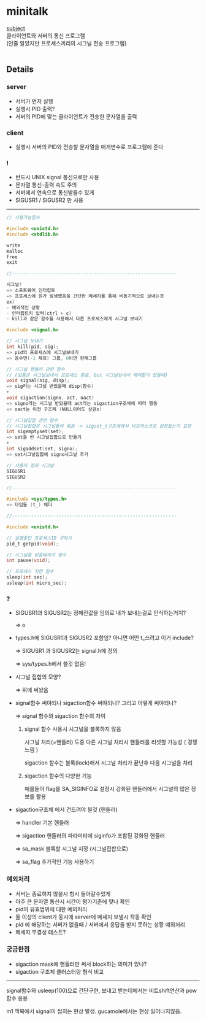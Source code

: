 # minitalk
[subject](https://github.com/tozggg/minitalk/blob/master/subject.pdf)  
클라이언트와 서버의 통신 프로그램  
(인줄 알았지만 프로세스끼리의 시그널 전송 프로그램)
<br>
<br>
## Details
### server

- 서버가 먼저 실행
- 실행시 PID 출력?
- 서버의 PID에 맞는 클라이언트가 전송한 문자열을 출력

### client

- 실행시 서버의 PID와 전송할 문자열을 매개변수로 프로그램에 준다

### !

- 반드시 UNIX signal 통신으로만 사용
- 문자열 통신-출력 속도 주의
- 서버에서 연속으로 통신받을수 있게
- SIGUSR1 / SIGUSR2 만 사용

---

```c
// 사용가능함수

#include <unistd.h>
#include <stdlib.h>

write
malloc
free
exit

//------------------------------------------------------------

시그널?
=> 소프트웨어 인터럽트
=> 프로세스에 뭔가 발생했음을 간단한 메세지를 통해 비동기적으로 보내는것
ex)
- 예외적인 상황
- 인터럽트키 입력(ctrl + c)
- kill과 같은 함수를 사용해서 다른 프로세스에게 시그널 보내기

#include <signal.h>

// 시그널 보내기
int kill(pid, sig);
=> pid의 프로세스에 시그널보내기
=> 음수면(-1 제외) 그룹, 0이면 현재그룹

// 시그널 핸들러 관련 함수
// (보통은 시그널보내서 프로세스 종료, but 시그널보내서 해야할거 있을때)
void signal(sig, disp);
=> sig라는 시그널 받았을때 disp(함수)
+
void sigaction(signo, act, oact)
=> signo라는 시그널 받았을때 act라는 sigaction구조체에 따라 행동
=> oact는 이전 구조체 (NULL이어도 상관x)

// 시그널집합 관련 함수
// 시그널집합은 시그널들의 묶음 -> sigset_t구조체에서 비트마스크로 설정됬는지 표현 
int sigemptyset(set);
=> set을 빈 시그널집합으로 만들기
+
int sigaddset(set, signo);
=> set시그널집합에 signo시그널 추가

// 사용자 정의 시그널
SIGUSR1
SIGUSR2

//------------------------------------------------------------

#include <sys/types.h>
=> 타입들 (t_) 헤더

//------------------------------------------------------------

#include <unistd.h>

// 실행중인 프로세스ID 구하기
pid_t getpid(void);

// 시그널을 받을때까지 잠수 
int pause(void);

// 프로세스 지연 함수
sleep(int sec);
usleep(int micro_sec);

```

### ?

- SIGUSR1과 SIGUSR2는 정해진값을 임의로 내가 보내는걸로 인식하는거지?
    
    ⇒ o
    
- types.h에 SIGUSR1과 SIGUSR2 포함임? 아니면 어떤 t_쓰려고 이거 include?
    
    ⇒ SIGUSR1 과 SIGUSR2는 signal.h에 정의 
    
    ⇒ sys/types.h에서 쓸것 없음!
    
- 시그널 집합의 모양?
    
    ⇒ 위에 써놨음
    
- signal함수 써야되나 sigaction함수 써야되나? 그리고 어떻게 써야되나?
    
    ⇒ signal 함수와 sigaction 함수의 차이
    
    1. signal 함수 사용시 시그널을 블록하지 않음
        
        시그널 처리(=핸들러) 도중 다른 시그널 처리시 핸들러를 리셋할 가능성 ( 경쟁느낌 )
        
        sigaction 함수는 블록(lock)해서 시그널 처리가 끝난후 다음 시그널을 처리
        
    2. sigaction 함수의 다양한 기능
        
        예를들어 flag를 SA_SIGINFO로 설정시 강화된 핸들러에서 시그널의 많은 정보를 활용
        
- sigaction구조체 에서 건드려야 될것 (핸들러)
    
    ⇒ handler     기본 핸들러
    
    ⇒ sigaction  핸들러의 파라미터에 siginfo가 포함된 강화된 핸들러
    
    ⇒ sa_mask   블록할 시그널 지정 (시그널집합으로)
    
    ⇒ sa_flag     추가적인 기능 사용하기 
    

### 예외처리

- 서버는 종료하지 않을시 항시 돌아갈수있게
- 아주 큰 문자열 통신시 시간이 평가기준에 맞나 확인
- pid의 유효범위에 대한 예외처리
- 둘 이상의 client가 동시에 server에 메세지 보낼시 작동 확인
- pid 에 해당하는 서버가 없을때 / 서버에서 응답을 받지 못하는 상황 예외처리
- 메세지 무결성 테스트?

### 궁금한점

- sigaction mask에 핸들러만 써서 block하는 의미가 있나?
- sigaction 구조체 클러스터랑 형식 비교

---

signal함수와 usleep(100)으로 간단구현, 보내고 받는데에서는 비트shift연산과 pow함수 응용

m1 맥북에서 signal이 씹히는 현상 발생. gucamole에서는 현상 일어나지않음.
